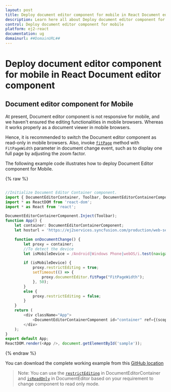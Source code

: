 ```yaml
---
layout: post
title: Deploy document editor component for mobile in React Document editor component | Syncfusion
description: Learn here all about Deploy document editor component for mobile in Syncfusion React Document editor component of Syncfusion Essential JS 2 and more.
control: Deploy document editor component for mobile 
platform: ej2-react
documentation: ug
domainurl: ##DomainURL##
---
```


# Deploy document editor component for mobile in React Document editor component

## Document editor component for Mobile

At present, Document editor component is not responsive for mobile, and we haven't ensured the editing functionalities in mobile browsers. Whereas it works properly as a document viewer in mobile browsers.

Hence, it is recommended to switch the Document editor component as read-only in mobile browsers. Also, invoke [`fitPage`](https://ej2.syncfusion.com/react/documentation/api/document-editor/#fitpage/) method with `FitPageWidth` parameter in document change event, such as to display one full page by adjusting the zoom factor.

The following example code illustrates how to deploy Document Editor component for Mobile.

{% raw %}

```ts

//Initialize Document Editor Container component.
import { DocumentEditorContainer, Toolbar, DocumentEditorContainerComponent } from '@syncfusion/ej2-react-documenteditor';
import * as ReactDOM from 'react-dom';
import * as React from 'react';

DocumentEditorContainerComponent.Inject(Toolbar);
function App() {
    let container: DocumentEditorContainerComponent;
    let hosturl = 'https://ej2services.syncfusion.com/production/web-services/api/documenteditor/';

    function onDocumentChange() {
        let proxy = container;
        //To detect the device
        let isMobileDevice = /Android|Windows Phone|webOS/i.test(navigator.userAgent);

        if (isMobileDevice) {
            proxy.restrictEditing = true;
            setTimeout(() => {
                proxy.documentEditor.fitPage("FitPageWidth");
            }, 50);
        }
        else {
            proxy.restrictEditing = false;
        }
    }
    return (
        <div className="App">
            <DocumentEditorContainerComponent id="container" ref={(scope) => { container = scope; }} style={{ 'height': '590px' }} enableToolbar={true} documentChange={onDocumentChange} serviceUrl={hosturl} height={'590px'} />
        </div>
    );
}
export default App;
ReactDOM.render(<App />, document.getElementById('sample'));

```
{% endraw %}

You can download the complete working example from this [GitHub location](https://github.com/SyncfusionExamples/Deploy-Document-Editor-in-Mobile-Friendly-Web-page/)

>Note: You can use the [`restrictEditing`](https://ej2.syncfusion.com/react/documentation/api/document-editor-container#restrictediting) in DocumentEditorContainer and [`isReadOnly`](https://ej2.syncfusion.com/react/documentation/api/document-editor/#isreadonly) in DocumentEditor based on your requirement to change component to read only mode.